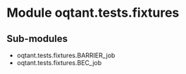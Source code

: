 Module oqtant.tests.fixtures
============================

Sub-modules
-----------
* oqtant.tests.fixtures.BARRIER_job
* oqtant.tests.fixtures.BEC_job

